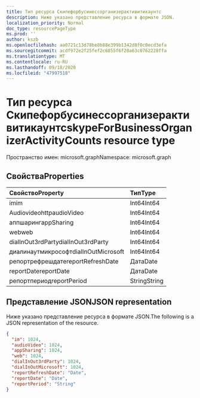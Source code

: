 ```yaml
---
title: Тип ресурса Скипефорбусинессорганизерактивитикаунтс
description: Ниже указано представление ресурса в формате JSON.
localization_priority: Normal
doc_type: resourcePageType
ms.prod: ''
author: kszb
ms.openlocfilehash: aa0721c13d78be8b88e399b1342d8f0c0ecd3efa
ms.sourcegitcommit: acdf972e2f25fef2c6855f6f28a63c0762228ffa
ms.translationtype: MT
ms.contentlocale: ru-RU
ms.lasthandoff: 09/18/2020
ms.locfileid: "47997518"
---
```

# <a name="skypeforbusinessorganizeractivitycounts-resource-type"></a><span data-ttu-id="553fd-103">Тип ресурса Скипефорбусинессорганизерактивитикаунтс</span><span class="sxs-lookup"><span data-stu-id="553fd-103">skypeForBusinessOrganizerActivityCounts resource type</span></span>

<span data-ttu-id="553fd-104">Пространство имен: microsoft.graph</span><span class="sxs-lookup"><span data-stu-id="553fd-104">Namespace: microsoft.graph</span></span>

## <a name="properties"></a><span data-ttu-id="553fd-105">Свойства</span><span class="sxs-lookup"><span data-stu-id="553fd-105">Properties</span></span>

| <span data-ttu-id="553fd-106">Свойство</span><span class="sxs-lookup"><span data-stu-id="553fd-106">Property</span></span>           | <span data-ttu-id="553fd-107">Тип</span><span class="sxs-lookup"><span data-stu-id="553fd-107">Type</span></span>   |
| :----------------- | :----- |
| <span data-ttu-id="553fd-108">im</span><span class="sxs-lookup"><span data-stu-id="553fd-108">im</span></span>                 | <span data-ttu-id="553fd-109">Int64</span><span class="sxs-lookup"><span data-stu-id="553fd-109">Int64</span></span>  |
| <span data-ttu-id="553fd-110">Audiovideohttp</span><span class="sxs-lookup"><span data-stu-id="553fd-110">audioVideo</span></span>         | <span data-ttu-id="553fd-111">Int64</span><span class="sxs-lookup"><span data-stu-id="553fd-111">Int64</span></span>  |
| <span data-ttu-id="553fd-112">аппшаринг</span><span class="sxs-lookup"><span data-stu-id="553fd-112">appSharing</span></span>         | <span data-ttu-id="553fd-113">Int64</span><span class="sxs-lookup"><span data-stu-id="553fd-113">Int64</span></span>  |
| <span data-ttu-id="553fd-114">web</span><span class="sxs-lookup"><span data-stu-id="553fd-114">web</span></span>                | <span data-ttu-id="553fd-115">Int64</span><span class="sxs-lookup"><span data-stu-id="553fd-115">Int64</span></span>  |
| <span data-ttu-id="553fd-116">dialInOut3rdParty</span><span class="sxs-lookup"><span data-stu-id="553fd-116">dialInOut3rdParty</span></span>  | <span data-ttu-id="553fd-117">Int64</span><span class="sxs-lookup"><span data-stu-id="553fd-117">Int64</span></span>  |
| <span data-ttu-id="553fd-118">диалинаутмикрософт</span><span class="sxs-lookup"><span data-stu-id="553fd-118">dialInOutMicrosoft</span></span> | <span data-ttu-id="553fd-119">Int64</span><span class="sxs-lookup"><span data-stu-id="553fd-119">Int64</span></span>  |
| <span data-ttu-id="553fd-120">репортрефрешдате</span><span class="sxs-lookup"><span data-stu-id="553fd-120">reportRefreshDate</span></span>  | <span data-ttu-id="553fd-121">Дата</span><span class="sxs-lookup"><span data-stu-id="553fd-121">Date</span></span>   |
| <span data-ttu-id="553fd-122">reportDate</span><span class="sxs-lookup"><span data-stu-id="553fd-122">reportDate</span></span>         | <span data-ttu-id="553fd-123">Дата</span><span class="sxs-lookup"><span data-stu-id="553fd-123">Date</span></span>   |
| <span data-ttu-id="553fd-124">репортпериод</span><span class="sxs-lookup"><span data-stu-id="553fd-124">reportPeriod</span></span>       | <span data-ttu-id="553fd-125">String</span><span class="sxs-lookup"><span data-stu-id="553fd-125">String</span></span> |

## <a name="json-representation"></a><span data-ttu-id="553fd-126">Представление JSON</span><span class="sxs-lookup"><span data-stu-id="553fd-126">JSON representation</span></span>

<span data-ttu-id="553fd-127">Ниже указано представление ресурса в формате JSON.</span><span class="sxs-lookup"><span data-stu-id="553fd-127">The following is a JSON representation of the resource.</span></span>

<!-- {
  "blockType": "resource",
  "@odata.type": "microsoft.graph.skypeForBusinessOrganizerActivityCounts"
} -->

```json
{
  "im": 1024,
  "audioVideo": 1024,
  "appSharing": 1024,
  "web": 1024,
  "dialInOut3rdParty": 1024,
  "dialInOutMicrosoft": 1024,
  "reportRefreshDate": "Date",
  "reportDate": "Date",
  "reportPeriod": "String"
}
```



